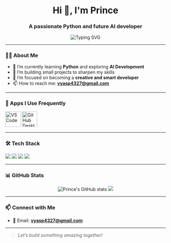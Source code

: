 <h1 align="center">Hi 👋, I'm Prince</h1>
<h3 align="center">A passionate Python and future AI developer</h3>

<p align="center">
  <img src="https://readme-typing-svg.demolab.com?font=Fira+Code&duration=3000&pause=1000&color=00F7FF&center=true&width=440&lines=Python+Enthusiast;Learning+AI+Development;Loves+Building+Cool+Projects" alt="Typing SVG" />
</p>

---

### 🧑‍💻 About Me

- 🔭 I’m currently learning **Python** and exploring **AI Development**
- 👯 I’m building small projects to sharpen my skills
- 🌱 I’m focused on becoming a **creative and smart developer**
- 📫 How to reach me: **vyasp4327@gmail.com**

---

### 🧰 Apps I Use Frequently

<p align="left">
  <img src="https://github.com/Prince3082/Prince3082/assets/160976229/2c7becc7-690a-4191-8cb1-b7efc84a0a9a" alt="VS Code" width="48" />
  <img src="https://github.com/Prince3082/Prince3082/assets/160976229/7e1d7451-263e-4745-b94f-8e313e55e1a5" alt="GitHub Desktop" width="48" />
</p>

---

### 🛠️ Tech Stack

<p align="left">
  <img src="https://img.shields.io/badge/-Python-3776AB?style=for-the-badge&logo=python&logoColor=white" />
  <img src="https://img.shields.io/badge/-Git-F05032?style=for-the-badge&logo=git&logoColor=white" />
  <img src="https://img.shields.io/badge/-VSCode-007ACC?style=for-the-badge&logo=visual-studio-code&logoColor=white" />
  <img src="https://img.shields.io/badge/-Windows-0078D6?style=for-the-badge&logo=windows&logoColor=white" />
</p>

---

### 📊 GitHub Stats

<p align="center">
  <img src="https://github-readme-stats.vercel.app/api?username=Prince3082&show_icons=true&theme=tokyonight" alt="Prince's GitHub stats" />
  <img src="https://github-readme-streak-stats.herokuapp.com/?user=Prince3082&theme=tokyonight" />
</p>

---

### 📫 Connect with Me

- 📧 Email: **vyasp4327@gmail.com**

---

> *Let’s build something amazing together!*
